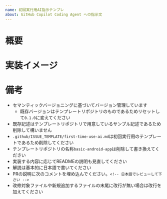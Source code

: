 ```yaml
---
name: 初回実行用AI指示テンプレ
about: GitHub Copilot Coding Agent への指示文
---
```


# 概要


# 実装イメージ


# 備考
- セマンティックバージョニングに基づいてバージョン管理しています
  - 既存バージョンはテンプレートリポジトリのものであるためリセットして`0.1.0`に変えてください
- 既存記述はテンプレートリポジトリで用意しているサンプル記述であるため削除して構いません
- `.github/ISSUE_TEMPLATE/first-time-use-ai.md`は初回実行用のテンプレートであるため削除してください
- テンプレートリポジトリの名称`basic-android-app`は削除して書き換えてください
- 実装する内容に応じてREADMEの説明も見直してください
- 解説は基本的に日本語で書いてください
- PRの説明に次のコメントを埋め込んでください。`<!-- 日本語でレビューして下さい -->`
- 改修対象ファイルや新規追加するファイルの末尾に改行が無い場合は改行を加えてください
